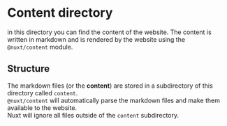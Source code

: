 # Content directory

in this directory you can find the content of the website. The content is written in markdown and is rendered by the website using the `@nuxt/content` module.

## Structure

The markdown files (or the **content**) are stored in a subdirectory of this directory called `content`.  
`@nuxt/content` will automatically parse the markdown files and make them available to the website.  
Nuxt will ignore all files outside of the `content` subdirectory.  
